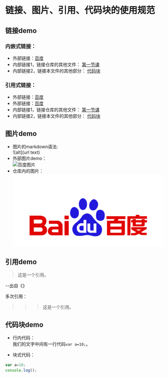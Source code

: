 #  链接、图片、引用、代码块的使用规范

## 链接demo
### 内嵌式链接：

- 外部链接：[百度](http://www.baidu.com)
- 内部链接1，链接仓库的其他文件：  [第一节课](The_first_try.md)
- 内部链接2，链接本文件的其他部分： [代码块](Second_try.md#代码块demo)

### 引用式链接：

- 外部链接：[百度]
- 外部链接：[百度][baidu]
- 内部链接1，链接仓库的其他文件：  [第一节课]
- 内部链接2，链接本文件的其他部分： [代码块]


## 图片demo
- 图片的markdown语法:  
    ![alt](url text)
- 外部图片demo：  
![百度图片](https://ss0.bdstatic.com/5aV1bjqh_Q23odCf/static/superman/img/logo/bd_logo1_31bdc765.png  "百度图片")  
- 仓库内的图片：  
![](image/baidu.png)     

## 引用demo  
> 这是一个引用。  

--出自《》

多次引用：  
>>> 这是一个引用。

## 代码块demo  
- 行内代码：  
我们的文字中间有一行代码`var a=10;`。

- 块式代码：  
```javascript
var a=10;
console.log();
```


<!--- 下面是本文档的链接  -->

[百度]: http://www.baidu.com
[baidu]: http://www.baidu.com
[第一节课]: The_first_try.md
[代码块]: Second_try.md#代码块demo
